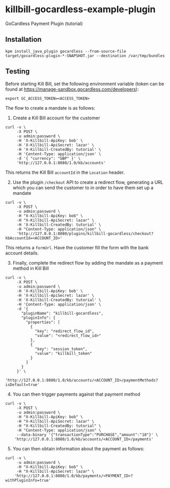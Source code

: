 # killbill-gocardless-example-plugin
GoCardless Payment Plugin (tutorial)

## Installation

```
kpm install_java_plugin gocardless --from-source-file target/gocardless-plugin-*-SNAPSHOT.jar --destination /var/tmp/bundles
```

## Testing

Before starting Kill Bill, set the following environment variable (token can be found at https://manage-sandbox.gocardless.com/developers):

```
export GC_ACCESS_TOKEN=<ACCESS_TOKEN>
```

The flow to create a mandate is as follows:

1. Create a Kill Bill account for the customer
```
curl -v \
     -X POST \
     -u admin:password \
     -H 'X-Killbill-ApiKey: bob' \
     -H 'X-Killbill-ApiSecret: lazar' \
     -H 'X-Killbill-CreatedBy: tutorial' \
     -H 'Content-Type: application/json' \
     -d '{ "currency": "GBP" }' \
     'http://127.0.0.1:8080/1.0/kb/accounts'
```
This returns the Kill Bill `accountId` in the `Location` header.

2. Use the plugin `/checkout` API to create a redirect flow, generating a URL which you can send the customer to in order to have them set up a mandate
```
curl -v \
     -X POST \
     -u admin:password \
     -H "X-Killbill-ApiKey: bob" \
     -H "X-Killbill-ApiSecret: lazar" \
     -H 'X-Killbill-CreatedBy: tutorial' \
     -H "Content-Type: application/json" \
     'http://127.0.0.1:8080/plugins/killbill-gocardless/checkout?kbAccountId=<ACCOUNT_ID>'
```
This returns a `formUrl`. Have the customer fill the form with the bank account details.

3. Finally, complete the redirect flow by adding the mandate as a payment method in Kill Bill
```
curl -v \
     -X POST \
     -u admin:password \
     -H 'X-Killbill-ApiKey: bob' \
     -H 'X-Killbill-ApiSecret: lazar' \
     -H 'X-Killbill-CreatedBy: tutorial' \
     -H 'Content-Type: application/json' \
     -d '{
       "pluginName": "killbill-gocardless",
       "pluginInfo": {
         "properties": [
           {
             "key": "redirect_flow_id",
             "value": "<redirect_flow_id>"
           },
           {
             "key": "session_token",
             "value": "killbill_token"
           }
         ]
       }
     }' \
     'http://127.0.0.1:8080/1.0/kb/accounts/<ACCOUNT_ID>/paymentMethods?isDefault=true'
```

4. You can then trigger payments against that payment method
```
curl -v \
     -X POST \
     -u admin:password \
     -H "X-Killbill-ApiKey: bob" \
     -H "X-Killbill-ApiSecret: lazar" \
     -H "X-Killbill-CreatedBy: tutorial" \
     -H "Content-Type: application/json" \
     --data-binary '{"transactionType":"PURCHASE","amount":"10"}' \
    'http://127.0.0.1:8080/1.0/kb/accounts/<ACCOUNT_ID>/payments'
```

5. You can then obtain information about the payment as follows:
```
curl -v \
     -u admin:password \
     -H "X-Killbill-ApiKey: bob" \
     -H "X-Killbill-ApiSecret: lazar" \
    'http://127.0.0.1:8080/1.0/kb/payments/<PAYMENT_ID>?withPluginInfo=true'
```
